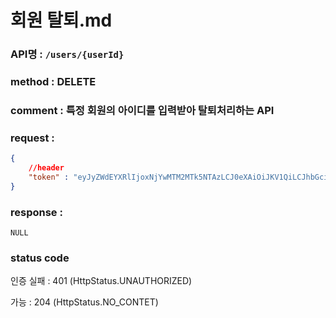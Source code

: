 # 회원 탈퇴.md
### API명 : `/users/{userId}`

### method : DELETE

### comment : 특정 회원의 아이디를 입력받아 탈퇴처리하는 API

### request : 
~~~json
{
    //header
    "token" : "eyJyZWdEYXRlIjoxNjYwMTM2MTk5NTAzLCJ0eXAiOiJKV1QiLCJhbGciOiJIUzI1NiJ9.eyJ1c2VyTnVtIjoiMSIsImV4cCI6MTY2MDE0Njk5OX0.7UY6H0J0Qmlr_noKHsncJIuQY6rKMWe7pdb2kFNDAes"
}
~~~


### response :
    NULL

### status code
인증 실패 : 401 (HttpStatus.UNAUTHORIZED)

가능 : 204 (HttpStatus.NO_CONTET)